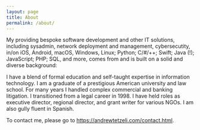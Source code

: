 ```yaml
---
layout: page
title: About
permalink: /about/
---
```


My providing bespoke software development and other IT solutions, including sysadmin, network deployment and management, cybersecutity, in/on iOS, Android, macOS, Windows, Linux; Python; C/#/++; Swift; Java (!); JavaScript; PHP; SQL, and more, comes from and is built on a solid and diverse background:

I have a blend of formal education and self-taught expertise in information technology. I am a graduate of a prestigious American university and law school. For many years I handled complex commercial and banking litigation. I transitioned from a legal career in 1998. I have held roles as executive director, regional director, and grant writer for various NGOs. I am also gully fluent in Spanish.

To contact me, please go to https://andrewtetzeli.com/contact.html.
